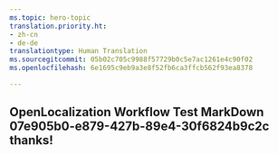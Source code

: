 ```yaml
---
ms.topic: hero-topic
translation.priority.ht:
- zh-cn
- de-de
translationtype: Human Translation
ms.sourcegitcommit: 05b02c705c9988f57729b0c5e7ac1261e4c90f02
ms.openlocfilehash: 6e1695c9eb9a3e8f52fb6ca3ffcb562f93ea8378

---
```

## OpenLocalization Workflow Test MarkDown 07e905b0-e879-427b-89e4-30f6824b9c2c thanks!



<!--HONumber=Aug16_HO3-->


